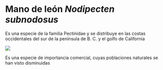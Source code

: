 # Mano de león *Nodipecten subnodosus*

Es una especie de la familia Pectinidae y se distribuye en las costas occidentales del sur de la península de B. C. y el golfo de California

![](http://www.conchology.be/images/Label/320000sup/322816.jpg)

Es una especie de importancia comercial, cuyas poblaciones naturales se han visto disminuidas 
